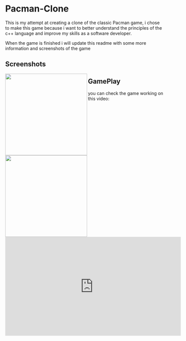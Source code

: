 # Pacman-Clone
This is my attempt at creating a clone of the classic Pacman game, i chose to make this game because i want to 
better understand the principles of the c++ language and improve my skills as a software developer.

When the game is finished i will update this readme with some more information and screenshots of the game

## Screenshots

<div>
  <img width="261" height="260" align="left" src="https://github.com/NicolasPCouts/Pacman-Clone/blob/master/screenshots/screenshot.png">
  <img width="261" height="260" align="left" src="https://github.com/NicolasPCouts/Pacman-Clone/blob/master/screenshots/screenshot2.png">
</div>


## GamePlay

you can check the game working on this video: 

<iframe width="560" height="315" src="https://www.youtube.com/embed/CvY3Jp34jPM" title="YouTube video player" frameborder="0" allow="accelerometer; autoplay; clipboard-write; encrypted-media; gyroscope; picture-in-picture" allowfullscreen></iframe>
